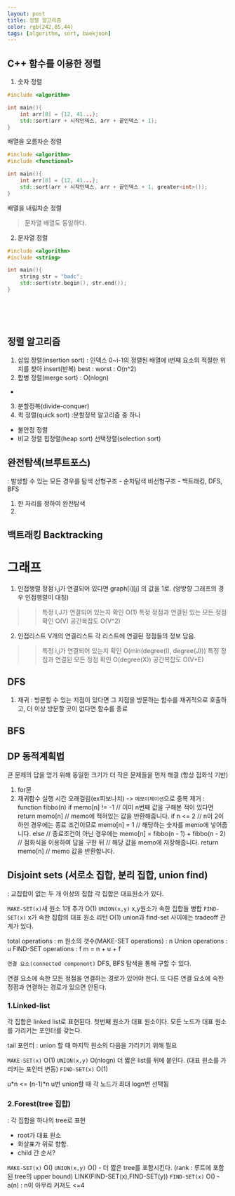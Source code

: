 ```yaml
---
layout: post
title: 정렬 알고리즘
color: rgb(242,85,44)
tags: [algorithm, sort, baekjoon]
---
```


## C++ 함수를 이용한 정렬
1. 숫자 정렬
```c++
#include <algorithm>

int main(){
    int arr[8] = {12, 41...};
    std::sort(arr + 시작인덱스, arr + 끝인덱스 + 1); 
}
```
배열을 오름차순 정렬

```c++
#include <algorithm>
#include <functional>

int main(){
    int arr[8] = {12, 41...};
    std::sort(arr + 시작인덱스, arr + 끝인덱스 + 1, greater<int>());
}
```
배열을 내림차순 정렬

> 문자열 배열도 동일하다.



2. 문자열 정렬
```c++
#include <algorithm>
#include <string>

int main(){
    string str = "badc";
    std::sort(str.begin(), str.end());
}
```
<br>
<br>
<br>

## 정렬 알고리즘

1. 삽입 정렬(insertion sort)
: 인덱스 0~i-1의 정렬된 배열에 i번째 요소의 적절한 위치를 찾아 insert(반복)
best : 
worst : O(n^2)
2. 합병 정렬(merge sort)
: 
O(nlogn)

* 
3. 분할정복(divide-conquer)
4. 퀵 정렬(quick sort)
:분할정복 알고리즘 중 하나
- 불안정 정렬
- 비교 정렬
힙정렬(heap sort)
선택정렬(selection sort)

## 완전탐색(브루트포스)
: 발생할 수 있는 모든 경우를 탐색
선형구조 - 순차탐색
비선형구조 - 백트래킹, DFS, BFS

1. 한 자리를 정하여 완전탐색
2. 


## 백트래킹 Backtracking



# 그래프
1. 인접행렬
 정점 i,j가 연결되어 있다면 graph[i][j] 의 값을 1로.
 (양방향 그래프의 경우 인접행렬이 대칭)
 >>특정 I,J가 연결되어 있는지 확인 O(1)
 특정 정점과 연결된 있는 모든 정점 확인 O(V)
 공간복잡도 O(V^2)

2. 인접리스트
 V개의 연결리스트
 각 리스트에 연결된 정점들의 정보 담음.
 >>특정 i,j가 연결되어 있는지 확인 O(min(degree(I), degree(J)))
 특정 정점과 연결된 모든 정점 확인 O(degree(X))
 공간복잡도 O(V+E)



## DFS
1. 재귀 :  방문할 수 있는 지점이 있다면 그 지점을 방문하는 함수를 재귀적으로 호출하고, 더 이상 방문할 곳이 없다면 함수를 종료

## BFS




## DP 동적계획법
큰 문제의 답을 얻기 위해 동일한 크기가 더 작은 문제들을 먼저 해결 (항상 점화식 기반)
1. for문
2. 재귀함수
    실행 시간 오래걸림(ex피보나치) -> `메모이제이션`으로 중복 제거 : function fibbo(n)
    if memo[n] != -1           // 이미 n번째 값을 구해본 적이 있다면
        return memo[n]         // memo에 적혀있는 값을 반환해줍니다.
    if n <= 2                  // n이 2이하인 경우에는 종료 조건이므로 
        memo[n] = 1            // 해당하는 숫자를 memo에 넣어줍니다.
    else                       // 종료조건이 아닌 경우에는 
        memo[n] = fibbo(n - 1) + fibbo(n - 2)   // 점화식을 이용하여 답을 구한 뒤
                                                // 해당 값을 memo에 저장해줍니다.
    return memo[n]             // memo 값을 반환합니다.



## Disjoint sets (서로소 집합, 분리 집합, union find)
: 교집합이 없는 두 개 이상의 집합
각 집합은 대표원소가 있다.

`MAKE-SET(x)`새 원소 1개 추가 O(1)
`UNION(x,y)` x,y원소가 속한 집합들 병합
`FIND-SET(x)` x가 속한 집합의 대표 원소 리턴 O(1)
union과 find-set 사이에는 tradeoff 관계가 있다. 

total operations : m
원소의 갯수(MAKE-SET operations) : n
Union operations : u
FIND-SET operations : f
m = n + u + f

`연결 요소(connected component)`
DFS, BFS 탐색을 통해 구할 수 있다.

연결 요소에 속한 모든 정점을 연결하는 경로가 있어야 한다.
또 다른 연결 요소에 속한 정점과 연결하는 경로가 있으면 안된다.



### 1.Linked-list
각 집합은 linked list로 표현된다. 
첫번째 원소가 대표 원소이다.
모든 노드가 대표 원소를 가리키는 포인터를 갖는다.

tail 포인터 : union 할 때 마지막 원소의 다음을 가리키기 위해 필요

`MAKE-SET(x)` O(1)
`UNION(x,y)` O(nlogn) 
더 짧은 list를 뒤에 붙인다. (대표 원소를 가리키는 포인터 변동) 
`FIND-SET(x)` O(1)

u*n <= (n-1)*n
u번 union할 때 각 노드가 최대 logn번 선택됨

### 2.Forest(tree 집합)
: 각 집합을 하나의 tree로 표현
- root가 대표 원소
- 화살표가 위로 향함.
- child 간 순서?

`MAKE-SET(x)` O()
`UNION(x,y)` O() - 더 짧은 tree를 포함시킨다. (rank : 루트에 포함된 tree의 upper bound) 
LINK(FIND-SET(x),FIND-SET(y))
`FIND-SET(x)` O() - 
a(n) : n이 아무리 커져도 <=4